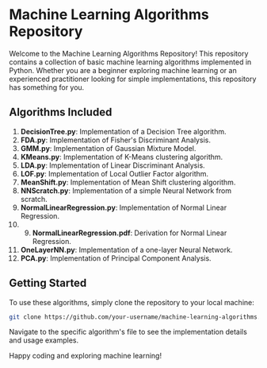 # Machine Learning Algorithms Repository

Welcome to the Machine Learning Algorithms Repository! This repository contains a collection of basic machine learning algorithms implemented in Python. Whether you are a beginner exploring machine learning or an experienced practitioner looking for simple implementations, this repository has something for you.

## Algorithms Included

1. **DecisionTree.py**: Implementation of a Decision Tree algorithm.
2. **FDA.py**: Implementation of Fisher's Discriminant Analysis.
3. **GMM.py**: Implementation of Gaussian Mixture Model.
4. **KMeans.py**: Implementation of K-Means clustering algorithm.
5. **LDA.py**: Implementation of Linear Discriminant Analysis.
6. **LOF.py**: Implementation of Local Outlier Factor algorithm.
7. **MeanShift.py**: Implementation of Mean Shift clustering algorithm.
8. **NNScratch.py**: Implementation of a simple Neural Network from scratch.
9. **NormalLinearRegression.py**: Implementation of Normal Linear Regression.
10. 9. **NormalLinearRegression.pdf**: Derivation for Normal Linear Regression.
11. **OneLayerNN.py**: Implementation of a one-layer Neural Network.
12. **PCA.py**: Implementation of Principal Component Analysis.

## Getting Started

To use these algorithms, simply clone the repository to your local machine:

```bash
git clone https://github.com/your-username/machine-learning-algorithms.git
```

Navigate to the specific algorithm's file to see the implementation details and usage examples.

Happy coding and exploring machine learning!
